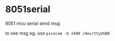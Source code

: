 8051serial
==========

8051 mcu serial send msg

to see msg
eg. use `picocom -b 2400 /dev/ttyUSB0`
 
 

